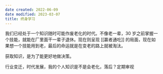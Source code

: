 ```yaml
---
date created: 2022-06-09
date modified: 2023-03-07
title: 终身学习
---
```


我们已经处于一个知识随时可能作废老化的时代。不像老一辈，30 岁之前掌握一个技能，就能在厂里面干一辈子退休。现在则呈现 [[赢者通吃]] 的局面，现在如果想一个技能用到老，最后的命运就是在变老的路上就被淘汰。

获取知识，是为了能更好地做决策。

行业变迁，时代发展，我的个人知识是不是会老化，落后？定期审视
